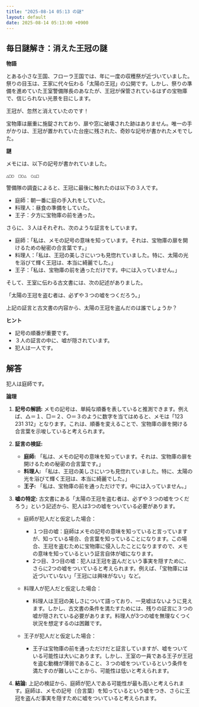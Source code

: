 ```yaml
---
title: "2025-08-14 05:13 の謎"
layout: default
date: 2025-08-14 05:13:00 +0900
---
```

## 毎日謎解き：消えた王冠の謎

**物語**

とある小さな王国、フローラ王国では、年に一度の収穫祭が近づいていました。祭りの目玉は、王家に代々伝わる「太陽の王冠」の公開です。しかし、祭りの準備を進めていた王室警備隊長のあなたが、王冠が保管されているはずの宝物庫で、信じられない光景を目にします。

王冠が、忽然と消えていたのです！

宝物庫は厳重に施錠されており、扉や窓に破壊された跡はありません。唯一の手がかりは、王冠が置かれていた台座に残された、奇妙な記号が書かれたメモでした。

**謎**

メモには、以下の記号が書かれていました。

```
△□○　□○△　○△□
```

警備隊の調査によると、王冠に最後に触れたのは以下の３人です。

*   庭師：朝一番に庭の手入れをしていた。
*   料理人：昼食の準備をしていた。
*   王子：夕方に宝物庫の前を通った。

さらに、３人はそれぞれ、次のような証言をしています。

*   庭師：「私は、メモの記号の意味を知っています。それは、宝物庫の扉を開けるための秘密の合言葉です。」
*   料理人：「私は、王冠の美しさにいつも見惚れていました。特に、太陽の光を浴びて輝く王冠は、本当に綺麗でした。」
*   王子：「私は、宝物庫の前を通っただけです。中には入っていません。」

そして、王室に伝わる古文書には、次の記述がありました。

「太陽の王冠を盗む者は、必ずや３つの嘘をつくだろう。」

上記の証言と古文書の内容から、太陽の王冠を盗んだのは誰でしょうか？

**ヒント**

*   記号の順番が重要です。
*   ３人の証言の中に、嘘が隠されています。
*   犯人は一人です。

## 解答

犯人は庭師です。

**論理**

1.  **記号の解読:** メモの記号は、単純な順番を表していると推測できます。例えば、△＝１、□＝２、○＝３のように数字を当てはめると、メモは「123 231 312」となります。これは、順番を変えることで、宝物庫の扉を開ける合言葉を示唆していると考えられます。

2.  **証言の検証:**
    *   **庭師:** 「私は、メモの記号の意味を知っています。それは、宝物庫の扉を開けるための秘密の合言葉です。」
    *   **料理人:** 「私は、王冠の美しさにいつも見惚れていました。特に、太陽の光を浴びて輝く王冠は、本当に綺麗でした。」
    *   **王子:** 「私は、宝物庫の前を通っただけです。中には入っていません。」

3.  **嘘の特定:** 古文書にある「太陽の王冠を盗む者は、必ずや３つの嘘をつくだろう」という記述から、犯人は3つの嘘をついている必要があります。

    *   庭師が犯人だと仮定した場合：
        *   １つ目の嘘：庭師はメモの記号の意味を知っていると言っていますが、知っている場合、合言葉を知っていることになります。この場合、王冠を盗むために宝物庫に侵入したことになりますので、メモの意味を知っているという証言自体が嘘になります。
        *   2つ目、3つ目の嘘：犯人は王冠を盗んだという事実を隠すために、さらに2つの嘘をついていると考えられます。例えば、「宝物庫には近づいていない」「王冠には興味がない」など。

    *   料理人が犯人だと仮定した場合：
        *   料理人は王冠の美しさについて語っており、一見嘘はないように見えます。しかし、古文書の条件を満たすためには、残りの証言に３つの嘘が隠されている必要があります。料理人が3つの嘘を無理なくつく状況を想定するのは困難です。

    *   王子が犯人だと仮定した場合：
        *   王子は宝物庫の前を通っただけだと証言していますが、嘘をついている可能性は大いにあります。しかし、王室の一員である王子が王冠を盗む動機が薄弱であること、３つの嘘をついているという条件を満たすのが難しいことから、可能性は低いと考えられます。

4.  **結論:** 上記の検証から、庭師が犯人である可能性が最も高いと考えられます。庭師は、メモの記号（合言葉）を知っているという嘘をつき、さらに王冠を盗んだ事実を隠すために嘘をついていると考えられます。
